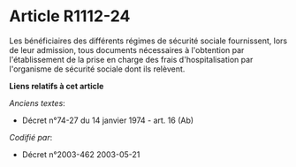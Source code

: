 # Article R1112-24

Les bénéficiaires des différents régimes de sécurité sociale fournissent, lors de leur admission, tous documents nécessaires
à l'obtention par l'établissement de la prise en charge des frais d'hospitalisation par l'organisme de sécurité sociale dont
ils relèvent.

**Liens relatifs à cet article**

_Anciens textes_:

  - Décret n°74-27 du 14 janvier 1974 - art. 16 (Ab)

_Codifié par_:

  - Décret n°2003-462 2003-05-21
